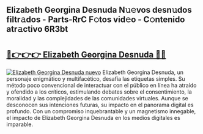 ## Elizabeth Georgina Desnuda N𝚞𝚎vos desn𝚞dos filtr𝚊dos - Parts-RrC F𝚘tos vid𝚎o - C𝚘ntenido atr𝚊ctivo 6R3bt

# <h2><a href="http://mb6zv5.tromn.icu/?c=Elizabeth+Georgina+Desnuda">🔗👉👉👉 Elizabeth Georgina Desnuda 🔗🔗</a></h2>

[![Elizabeth Georgina Desnuda nuevo](https://i.imgur.com/pEAQMta.gif)](http://mb6zv5.tromn.icu/?c=Elizabeth+Georgina+Desnuda)
Elizabeth Georgina Desnuda, un personaje enigmático y multifacético, desafía las etiquetas simples. Su método poco convencional de interactuar con el público en línea ha atraído y ofendido a los críticos, estimulando debates sobre el consentimiento, la moralidad y las complejidades de las comunidades virtuales. Aunque se desconocen sus intenciones futuras, su impacto en el panorama digital es profundo. Con un compromiso inquebrantable y un magnetismo innegable, el impacto de Elizabeth Georgina Desnuda en los medios digitales es imparable.
